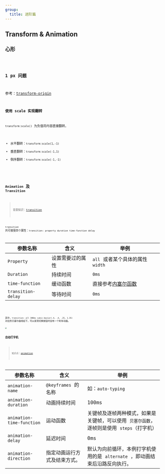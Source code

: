 ```yaml
---
group:
  title: 进阶篇
---
```


## Transform & Animation

### 心形

<code src="./heart">

### 1 px 问题

参考：[transform-origin](https://developer.mozilla.org/zh-CN/docs/Web/CSS/transform-origin) <code src="./onepx-border">

### 使用 scale 实现翻转

`transform:scale()` 为负值将内容直接翻转。

- 水平翻转：`transform:scale(1,-1)`
- 垂直翻转：`transform:scale(-1,1)`
- 倒序翻转：`transform:scale(-1,-1)`

<code src="./flip-content">

## `Animation` 及 `Transition`

> 背景知识：[transition](https://developer.mozilla.org/zh-CN/docs/Web/CSS/transition)

`transition` 共可接受四个属性：`transition: property duration time-function delay`

| 参数名称 | 含义 | 举例 |
| --- | --- | --- |
| `Property` | 设置需要过的属性 | `all` 或者某个具体的属性 `width` |
| `Duration` | 持续时间 | `0ms` |
| `time-function` | 缓动函数 | 直接参考[内塞尔函数](https://cubic-bezier.com/#.17,.67,.83,.67) |
| `transition-delay` | 等待时间 | `0ms` |

<code src="./switch-btn">

其中，`transition: all 300ms cubic-bezier(.4, .4, .25, 1.35)` 对应的贝塞尔曲线如下，可以发现切换按钮时会有一个刹车动画。

<img src="https://wjs-tik.oss-cn-shanghai.aliyuncs.com/image-20221022221246022.png" style="zoom: 33%;" />

### 自动打字机

> 知识点：[animation](https://developer.mozilla.org/zh-CN/docs/Web/CSS/animation)

| 参数名称 | 含义 | 举例 |
| --- | --- | --- |
| `animation-name` | `@keyframes` 的名称 | 如：`auto-typing` |
| `animation-duration` | 动画持续时间 | 100ms |
| `animation-time-function` | 运动函数 | 关键帧及逐帧两种模式，如果是关键帧，可以使用 `贝塞尔函数`，逐帧则是使用 `steps`（打字机） |
| `animation-delay` | 延迟时间 | 0ms |
| `animation-direction` | 指定动画运行方式及结束方式。 | 默认为向前循环，本例打字机使用的是 `alternate` ，即动画结束后沿路反向执行。 |

<code src="./auto-typing">
